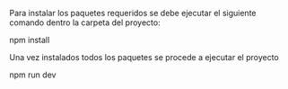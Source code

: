 Para instalar los paquetes requeridos se debe ejecutar el siguiente comando dentro la carpeta del proyecto:

npm install

Una vez instalados todos los paquetes se procede a ejecutar el proyecto

npm run dev
